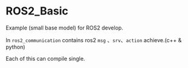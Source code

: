 # ROS2_Basic
Example (small base model) for ROS2 develop.

In `ros2_communication` contains ros2 `msg` 、`srv`、`action` achieve.(c++ & python)

Each of this can compile single.

